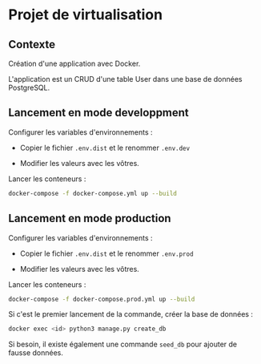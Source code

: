 # Projet de virtualisation

## Contexte

Création d'une application avec Docker.

L'application est un CRUD d'une table User dans une base de données PostgreSQL.

## Lancement en mode developpment

Configurer les variables d'environnements :

* Copier le fichier `.env.dist` et le renommer `.env.dev`

* Modifier les valeurs avec les vôtres.

Lancer les conteneurs :
```bash
docker-compose -f docker-compose.yml up --build
```

## Lancement en mode production

Configurer les variables d'environnements :

* Copier le fichier `.env.dist` et le renommer `.env.prod`

* Modifier les valeurs avec les vôtres.

Lancer les conteneurs :
```bash
docker-compose -f docker-compose.prod.yml up --build
```

Si c'est le premier lancement de la commande, créer la base de données :
```bash
docker exec <id> python3 manage.py create_db
```

Si besoin, il existe également une commande `seed_db` pour ajouter de fausse données.